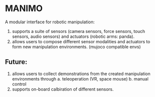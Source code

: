 # MANIMO

A modular interface for robotic manipulation:
1. supports a suite of sensors (camera sensors, force sensors, touch sensors, audio sensors) and actuators (robotic arms: panda).
2. allows users to compose different sensor modalities and actuators to form new manipulation environments. (mujoco compatible envs)

## Future:
1. allows users to collect demonstrations from the created manipulation environments through
  a. teleoperation (VR, space mouse)
  b. manual control
2. supports on-board calbiration of different sensors.
  
